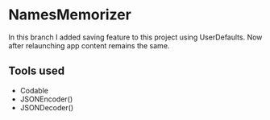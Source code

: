 # NamesMemorizer
In this branch I added saving feature to this project using UserDefaults. Now after relaunching app content remains the same.
## Tools used 
- Codable
- JSONEncoder()
- JSONDecoder()
